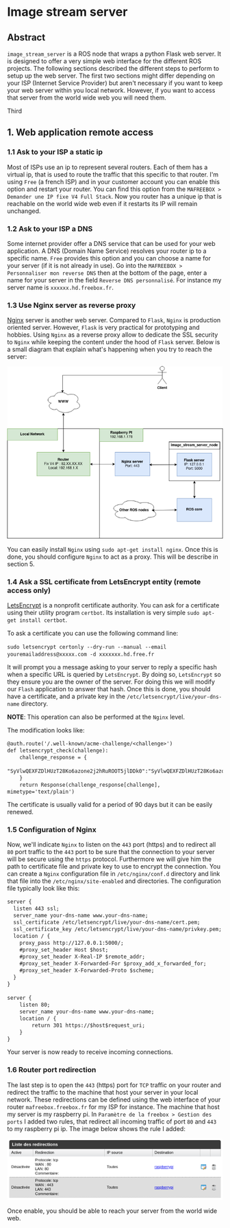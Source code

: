 # Image stream server

## Abstract

`image_stream_server` is a ROS node that wraps a python Flask web server. It is designed to offer a very simple web interface for the different ROS projects. The following sections described the different steps to perform to setup up the web server. The first two sections might differ depending on your ISP (Internet Service Provider) but aren't necessary if you want to keep your web server within you local network. However, if you want to access that server from the world wide web you will need them.

Third 

## 1. Web application remote access
### 1.1 Ask to your ISP a static ip

Most of ISPs use an ip to represent several routers. Each of them has a virtual ip, that is used to route the traffic that this specific to that router. I'm using `Free` (a french ISP) and in your customer account you can enable this option and restart your router. You can find this option from the `MAFREEBOX > Demander une IP fixe V4 Full Stack`. Now you router has a unique ip that is reachable on the world wide web even if it restarts its IP will remain unchanged.

### 1.2 Ask to your ISP a DNS

Some internet provider offer a DNS service that can be used for your web application. A DNS (Domain Name Service) resolves your router ip to a specific name. `Free`  provides this option and you can choose a name for your server (if it is not already in use). Go into the `MAFREEBOX > Personnaliser mon reverse DNS` then at the bottom of the page, enter a name for your server in the field `Reverse DNS personnalisé`. For instance my server name is `xxxxxx.hd.freebox.fr`. 

### 1.3 Use Nginx server as reverse proxy

[Nginx](https://www.nginx.com/) server is another web server. Compared to `Flask`, `Nginx` is production oriented server. However, `Flask` is very practical for prototyping and hobbies. Using `Nginx` as a reverse proxy allow to dedicate the SSL security to `Nginx` while keeping the content under the hood of `Flask` server. Below is a small diagram that explain what's happening when you try to reach the server:

![Image Stream Server Image](https://github.com/bcrobo/image_stream_server/blob/main/doc/img/image_stream_server.png)

You can easily install `Nginx` using `sudo apt-get install nginx`. Once this is done, you should configure `Nginx` to act as a proxy.
This will be describe in section 5.

### 1.4 Ask a SSL certificate from LetsEncrypt entity (remote access only)

[LetsEncrypt](https://letsencrypt.org/) is a nonprofit certificate authority. You can ask for a certificate using their utility program `certbot`. Its installation is very simple `sudo apt-get install certbot`.

To ask a certificate you can use the following command line:

`sudo letsencrypt certonly --dry-run --manual --email youremailaddress@xxxxx.com -d xxxxxxx.hd.free.fr`

It will prompt you a message asking to your server to reply a specific hash when a specific URL is queried by `LetsEncrypt`. By doing so, `LetsEncrypt` so they ensure you are the owner of the server. For doing this we will modify our `Flash` application to answer that hash.
Once this is done, you should have a certificate, and a private key in the `/etc/letsencrypt/live/your-dns-name` directory.

**NOTE**: This operation can also be performed at the `Nginx` level.

The modification looks like:
```
@auth.route('/.well-known/acme-challenge/<challenge>')
def letsencrypt_check(challenge):
    challenge_response = {
       "SyVlwQEXFZDlHUzT28Ko6azone2j2hRuROOT5jlDDk0":"SyVlwQEXFZDlHUzT28Ko6azone2j2hRuROOT5jlDDk0.CsnZA_XCWM39H5F1SjCSbq5yGPswgizWR5WLnn6aoUQ",
    }
    return Response(challenge_response[challenge], mimetype='text/plain')
```
The certificate is usually valid for a period of 90 days but it can be easily renewed.

### 1.5 Configuration of Nginx

Now, we'll indicate `Nginx` to listen on the `443` port (https) and to redirect all `80` port traffic to the `443` port to be sure that the connection to your server will be secure using the `https` protocol. Furthermore we will give him the path to certificate file and private key to use to encrypt the connection.
You can create a `Nginx` configuration file in `/etc/nginx/conf.d` directory and link that file into the `/etc/nginx/site-enabled` and directories.
The configuration file typically look like this:

```
server {
  listen 443 ssl;
  server_name your-dns-name www.your-dns-name;
  ssl_certificate /etc/letsencrypt/live/your-dns-name/cert.pem;
  ssl_certificate_key /etc/letsencrypt/live/your-dns-name/privkey.pem;
  location / {
    proxy_pass http://127.0.0.1:5000/;
    #proxy_set_header Host $host;
    #proxy_set_header X-Real-IP $remote_addr;
    #proxy_set_header X-Forwarded-For $proxy_add_x_forwarded_for;
    #proxy_set_header X-Forwarded-Proto $scheme;
  }
}

server {
    listen 80;
    server_name your-dns-name www.your-dns-name;
    location / {
        return 301 https://$host$request_uri;
    }
}

```

Your server is now ready to receive incoming connections.

### 1.6 Router port redirection

The last step is to open the `443` (https) port for `TCP` traffic on your router and redirect the traffic to the machine that host your server in your local network. These redirections can be defined using the web interface of your router `mafreebox.freebox.fr` for my ISP for instance. The machine that host my server is my raspberry pi. In `Paramètre de la freebox > Gestion des ports` I added two rules, that redirect all incoming traffic of port `80` and `443` to my raspberry pi ip. The image below shows the rule I added:

![Port Redirection](https://github.com/bcrobo/image_stream_server/blob/main/doc/img/port_redirection.png)

Once enable, you should be able to reach your server from the world wide web.


